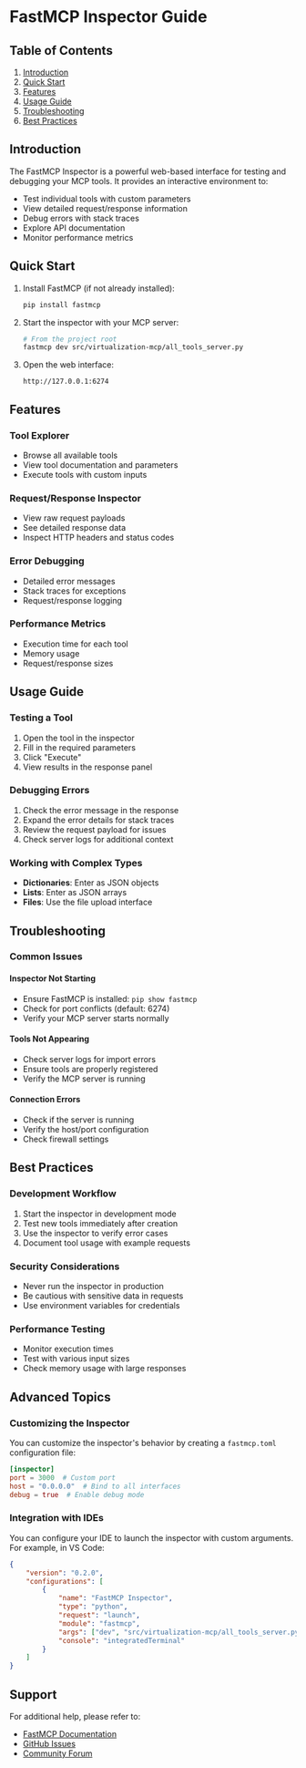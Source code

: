 # FastMCP Inspector Guide

## Table of Contents
1. [Introduction](#introduction)
2. [Quick Start](#quick-start)
3. [Features](#features)
4. [Usage Guide](#usage-guide)
5. [Troubleshooting](#troubleshooting)
6. [Best Practices](#best-practices)

## Introduction

The FastMCP Inspector is a powerful web-based interface for testing and debugging your MCP tools. It provides an interactive environment to:

- Test individual tools with custom parameters
- View detailed request/response information
- Debug errors with stack traces
- Explore API documentation
- Monitor performance metrics

## Quick Start

1. Install FastMCP (if not already installed):
   ```bash
   pip install fastmcp
   ```

2. Start the inspector with your MCP server:
   ```bash
   # From the project root
   fastmcp dev src/virtualization-mcp/all_tools_server.py
   ```

3. Open the web interface:
   ```
   http://127.0.0.1:6274
   ```

## Features

### Tool Explorer
- Browse all available tools
- View tool documentation and parameters
- Execute tools with custom inputs

### Request/Response Inspector
- View raw request payloads
- See detailed response data
- Inspect HTTP headers and status codes

### Error Debugging
- Detailed error messages
- Stack traces for exceptions
- Request/response logging

### Performance Metrics
- Execution time for each tool
- Memory usage
- Request/response sizes

## Usage Guide

### Testing a Tool
1. Open the tool in the inspector
2. Fill in the required parameters
3. Click "Execute"
4. View results in the response panel

### Debugging Errors
1. Check the error message in the response
2. Expand the error details for stack traces
3. Review the request payload for issues
4. Check server logs for additional context

### Working with Complex Types
- **Dictionaries**: Enter as JSON objects
- **Lists**: Enter as JSON arrays
- **Files**: Use the file upload interface

## Troubleshooting

### Common Issues

#### Inspector Not Starting
- Ensure FastMCP is installed: `pip show fastmcp`
- Check for port conflicts (default: 6274)
- Verify your MCP server starts normally

#### Tools Not Appearing
- Check server logs for import errors
- Ensure tools are properly registered
- Verify the MCP server is running

#### Connection Errors
- Check if the server is running
- Verify the host/port configuration
- Check firewall settings

## Best Practices

### Development Workflow
1. Start the inspector in development mode
2. Test new tools immediately after creation
3. Use the inspector to verify error cases
4. Document tool usage with example requests

### Security Considerations
- Never run the inspector in production
- Be cautious with sensitive data in requests
- Use environment variables for credentials

### Performance Testing
- Monitor execution times
- Test with various input sizes
- Check memory usage with large responses

## Advanced Topics

### Customizing the Inspector
You can customize the inspector's behavior by creating a `fastmcp.toml` configuration file:

```toml
[inspector]
port = 3000  # Custom port
host = "0.0.0.0"  # Bind to all interfaces
debug = true  # Enable debug mode
```

### Integration with IDEs
You can configure your IDE to launch the inspector with custom arguments. For example, in VS Code:

```json
{
    "version": "0.2.0",
    "configurations": [
        {
            "name": "FastMCP Inspector",
            "type": "python",
            "request": "launch",
            "module": "fastmcp",
            "args": ["dev", "src/virtualization-mcp/all_tools_server.py"],
            "console": "integratedTerminal"
        }
    ]
}
```

## Support
For additional help, please refer to:
- [FastMCP Documentation](https://fastmcp.readthedocs.io/)
- [GitHub Issues](https://github.com/your-org/virtualization-mcp/issues)
- [Community Forum](https://community.example.com)



